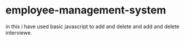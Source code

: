 # employee-management-system
in this i have used basic javascript to  add and delete and add and delete interviewe.
